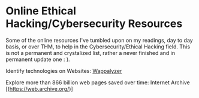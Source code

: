 # Online Ethical Hacking/Cybersecurity Resources
Some of the online resources I've tumbled upon on my readings, day to day basis, or over THM, to help in the Cybersecurity/Ethical Hacking field. This is not a permanent and crystalized list, rather a never finished and in permanent update one : ).

Identify technologies on Websites:
  [Wappalyzer](https://www.wappalyzer.com/)
  
Explore more than 866 billion web pages saved over time:
  Internet Archive [(https://web.archive.org/)]
